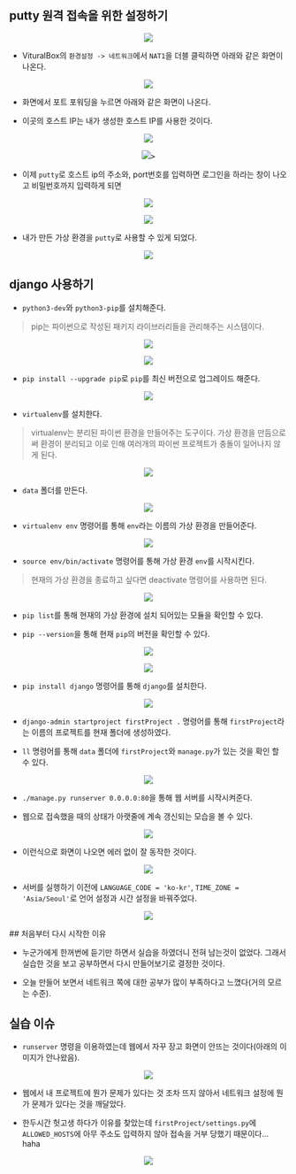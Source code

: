 ## putty 원격 접속을 위한 설정하기

<p align="center"><kbd><img src="img/1.png"></kbd></p>

- VituralBox의 `환경설정 -> 네트워크`에서 `NAT1`을 더블 클릭하면 아래와 같은 화면이 나온다.

<p align="center"><kbd><img src="img/2.png"></kbd></p>

- 화면에서 포트 포워딩을 누르면 아래와 같은 화면이 나온다.

- 이곳의 호스트 IP는 내가 생성한 호스트 IP를 사용한 것이다.

<p align="center"><kbd><img src="img/3.png"></kbd></p>

<p align="center"><kbd><img src="img/3-1.png"></kbd</p>>

- 이제 `putty`로 호스트 ip의 주소와, port번호를 입력하면 로그인을 하라는 창이 나오고 비밀번호까지 입력하게 되면 

<p align="center"><kbd><img src="img/4.png"></kbd></p>

<p align="center"><kbd><img src="img/5.png"></kbd></p>

- 내가 만든 가상 환경을 `putty`로 사용할 수 있게 되었다.

<p align="center"><kbd><img src="img/6.png"></kbd></p>

## django 사용하기

- `python3-dev`와 `python3-pip`를 설치해준다.

> pip는 파이썬으로 작성된 패키지 라이브러리들을 관리해주는 시스템이다.

<p align="center"><kbd><img src="img/7.png"></kbd></p>

<p align="center"><kbd><img src="img/8.png"></kbd></p>

- `pip install --upgrade pip`로 `pip`를 최신 버전으로 업그레이드 해준다.

<p align="center"><kbd><img src="img/9.png"></kbd></p>

- `virtualenv`를 설치한다.

> virtualenv는 분리된 파이썬 환경을 만들어주는 도구이다. 가상 환경을 만듬으로써 환경이 분리되고 이로 인해 여러개의 파이썬 프로젝트가 충돌이 일어나지 않게 된다.

<p align="center"><kbd><img src="img/10.png"></kbd></p>

- `data` 폴더를 만든다.

<p align="center"><kbd><img src="img/11.png"></kbd></p>

- `virtualenv env` 명령어를 통해 `env`라는 이름의 가상 환경을 만들어준다.

<p align="center"><kbd><img src="img/12.png"></kbd></p>

- `source env/bin/activate` 명령어를 통해 가상 환경 `env`를 시작시킨다.

> 현재의 가상 환경을 종료하고 싶다면 deactivate 명령어를 사용하면 된다.

<p align="center"><kbd><img src="img/14.png"></kbd></p>

- `pip list`를 통해 현재의 가상 환경에 설치 되어있는 모듈을 확인할 수 있다.

- `pip --version`을 통해 현재 `pip`의 버전을 확인할 수 있다.

<p align="center"><kbd><img src="img/15.png"></kbd></p>

<p align="center"><kbd><img src="img/16.png"></kbd></p>

- `pip install django` 명령어를 통해 `django`를 설치한다.

<p align="center"><kbd><img src="img/17.png"></kbd></p>

- `django-admin startproject firstProject .` 명령어를 통해 `firstProject`라는 이름의 프로젝트를 현재 폴더에 생성하였다.

- `ll` 명령어를 통해 `data` 폴더에 `firstProject`와 `manage.py`가 있는 것을 확인 할 수 있다.

<p align="center"><kbd><img src="img/19.png"></kbd></p>

- `./manage.py runserver 0.0.0.0:80`을 통해 웹 서버를 시작시켜준다.

- 웹으로 접속했을 때의 상태가 아랫줄에 계속 갱신되는 모습을 볼 수 있다.

<p align="center"><kbd><img src="img/26.png"></kbd></p>

- 이런식으로 화면이 나오면 에러 없이 잘 동작한 것이다.

<p align="center"><kbd><img src="img/25.png"></kbd></p>

- 서버를 실행하기 이전에 `LANGUAGE_CODE = 'ko-kr'`, `TIME_ZONE = 'Asia/Seoul'`로 언어 설정과 시간 설정을 바꿔주었다.

<p align="center"><kbd><img src="img/24.png"></kbd></p>
## 처음부터 다시 시작한 이유

- 누군가에게 한꺼번에 듣기만 하면서 실습을 하였더니 전혀 남는것이 없었다. 그래서 실습한 것을 보고 공부하면서 다시 만들어보기로 결정한 것이다.

- 오늘 만들어 보면서 네트워크 쪽에 대한 공부가 많이 부족하다고 느꼈다(거의 모르는 수준). 

## 실습 이슈 

- `runserver` 명령을 이용하였는데 웹에서 자꾸 장고 화면이 안뜨는 것이다(아래의 이미지가 안나왔음).

<p align="center"><kbd><img src="img/25.png"></kbd></p>

- 웹에서 내 프로젝트에 뭔가 문제가 있다는 것 조차 뜨지 않아서 네트워크 설정에 뭔가 문제가 있다는 것을 깨달았다.

- 한두시간 헛고생 하다가 이유를 찾았는데 `firstProject/settings.py`에 `ALLOWED_HOSTS`에 아무 주소도 입력하지 않아 접속을 거부 당했기 때문이다... haha

<p align="center"><kbd><img src="img/23.png"></kbd></p>